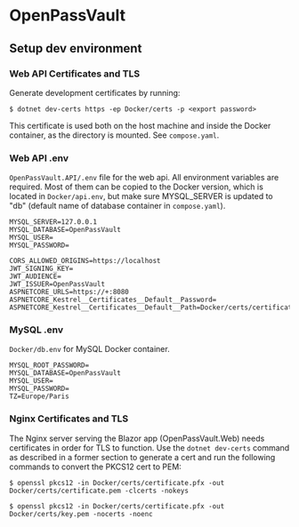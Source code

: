 # OpenPassVault
## Setup dev environment
### Web API Certificates and TLS
Generate development certificates by running:

`$ dotnet dev-certs https -ep Docker/certs -p <export password>`

This certificate is used both on the host machine and inside the Docker container, as the directory is mounted. See `compose.yaml`.

### Web API .env
`OpenPassVault.API/.env` file for the web api. All environment variables are required. Most of them can be copied to the Docker version, which is located in `Docker/api.env`, but make sure MYSQL_SERVER is updated to "db" (default name of database container in `compose.yaml`).
```
MYSQL_SERVER=127.0.0.1
MYSQL_DATABASE=OpenPassVault
MYSQL_USER=
MYSQL_PASSWORD=

CORS_ALLOWED_ORIGINS=https://localhost
JWT_SIGNING_KEY=
JWT_AUDIENCE=
JWT_ISSUER=OpenPassVault
ASPNETCORE_URLS=https://+:8080
ASPNETCORE_Kestrel__Certificates__Default__Password=
ASPNETCORE_Kestrel__Certificates__Default__Path=Docker/certs/certificate.pfx
```

### MySQL .env
`Docker/db.env` for MySQL Docker container.
```
MYSQL_ROOT_PASSWORD=
MYSQL_DATABASE=OpenPassVault
MYSQL_USER=
MYSQL_PASSWORD=
TZ=Europe/Paris

```

### Nginx Certificates and TLS
The Nginx server serving the Blazor app (OpenPassVault.Web) needs certificates in order for TLS to function. Use the `dotnet dev-certs` command as described in a former section to generate a cert and run the following commands to convert the PKCS12 cert to PEM:

`$ openssl pkcs12 -in Docker/certs/certificate.pfx -out Docker/certs/certificate.pem -clcerts -nokeys`

`$ openssl pkcs12 -in Docker/certs/certificate.pfx -out Docker/certs/key.pem -nocerts -noenc`

